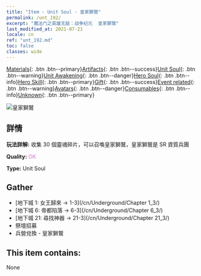 ```yaml
---
title: "Item - Unit Soul - 皇家獅鷲"
permalink: /unt_192/
excerpt: "魔法门之英雄无敌：战争纪元  皇家獅鷲"
last_modified_at: 2021-07-21
locale: cn
ref: "unt_192.md"
toc: false
classes: wide
---
```

 [Materials](/ItemsCN/){: .btn .btn--primary}[Artifacts](/ItemsCN/Artifacts/){: .btn .btn--success}[Unit Soul](/ItemsCN/UnitSoul/){: .btn .btn--warning}[Unit Awakening](/ItemsCN/UnitAwakening/){: .btn .btn--danger}[Hero Soul](/ItemsCN/HeroSoul/){: .btn .btn--info}[Hero Skill](/ItemsCN/HeroSkill/){: .btn .btn--primary}[Gift](/ItemsCN/Gift/){: .btn .btn--success}[Event related](/ItemsCN/Events/){: .btn .btn--warning}[Avatars](/ItemsCN/Avatars/){: .btn .btn--danger}[Consumables](/ItemsCN/Consumables/){: .btn .btn--info}[Unknown](/ItemsCN/Unknown/){: .btn .btn--primary}

 ![皇家獅鷲](/images/u/ti_shijiu.jpg)

## 詳情
 **玩法詳解:** 收集 30 個靈魂碎片，可以召喚皇家獅鷲，皇家獅鷲是 SR 資質兵團

 **Quality:** <span style="color: #DA70D6">OK</span>

 **Type:** Unit Soul

## Gather

*    [地下城 1: 女王歸來 -> 1-3](/cn/Underground/Chapter 1_3/) 
*    [地下城 6: 帝都陷落 -> 6-3](/cn/Underground/Chapter 6_3/) 
*    [地下城 21: 尋找神器 -> 21-3](/cn/Underground/Chapter 21_3/) 
*    祭壇招募 
*    兵營兌換 - 皇家獅鷲 

## This item contains:

  None


